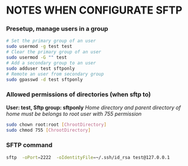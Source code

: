 # NOTES WHEN CONFIGURATE SFTP
### Presetup, manage users in a group
```bash
# Set the primary group of an user
sudo usermod -g test test
# Clear the primary group of an user
sudo usermod -G "" test
# Add a secondary group to an user
sudo adduser test sftponly
# Remote an user from secondary group
sudo gpasswd -d test sftponly
```

### Allowed permissions of directories (when sftp to)
**User: test, Sftp group: sftponly**
*Home directory and parent directory of home must be belongs to root user with 755 permission*
```bash
sudo chown root:root [ChrootDirectory]
sudo chmod 755 [ChrootDirectory]
```

### SFTP command
```bash
sftp  -oPort=2222  -oIdentityFile=~/.ssh/id_rsa test@127.0.0.1
```
